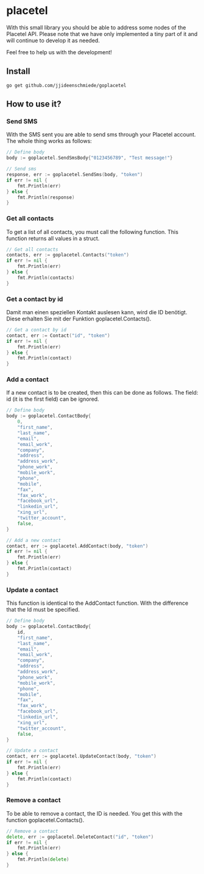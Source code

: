 # placetel

With this small library you should be able to address some nodes of the Placetel API. Please note that we have only implemented a tiny part of it and will continue to develop it as needed.

Feel free to help us with the development!

## Install

```console
go get github.com/jjideenschmiede/goplacetel
```

## How to use it?

### Send SMS

With the SMS sent you are able to send sms through your Placetel account. The whole thing works as follows:

```go
// Define body
body := goplacetel.SendSmsBody{"0123456789", "Test message!"}

// Send sms
response, err := goplacetel.SendSms(body, "token")
if err != nil {
    fmt.Println(err)
} else {
    fmt.Println(response)
}
```

### Get all contacts

To get a list of all contacts, you must call the following function. This function returns all values in a struct.

```go
// Get all contacts
contacts, err := goplacetel.Contacts("token")
if err != nil {
    fmt.Println(err)
} else {
    fmt.Println(contacts)
}
```

### Get a contact by id

Damit man einen speziellen Kontakt auslesen kann, wird die ID benötigt. Diese erhalten Sie mit der Funktion goplacetel.Contacts().

```go
// Get a contact by id
contact, err := Contact("id", "token")
if err != nil {
    fmt.Println(err)
} else {
    fmt.Println(contact)
}
```

### Add a contact

If a new contact is to be created, then this can be done as follows. The field: id (it is the first field) can be ignored.

```go
// Define body
body := goplacetel.ContactBody{
    0,
    "first_name",
    "last_name",
    "email",
    "email_work",
    "company",
    "address",
    "address_work",
    "phone_work",
    "mobile_work",
    "phone",
    "mobile",
    "fax",
    "fax_work",
    "facebook_url",
    "linkedin_url",
    "xing_url",
    "twitter_account",
    false,
}

// Add a new contact
contact, err := goplacetel.AddContact(body, "token")
if err != nil {
    fmt.Println(err)
} else {
    fmt.Println(contact)
}
```

### Update a contact

This function is identical to the AddContact function. With the difference that the Id must be specified.

```go
// Define body
body := goplacetel.ContactBody{
    id,
    "first_name",
    "last_name",
    "email",
    "email_work",
    "company",
    "address",
    "address_work",
    "phone_work",
    "mobile_work",
    "phone",
    "mobile",
    "fax",
    "fax_work",
    "facebook_url",
    "linkedin_url",
    "xing_url",
    "twitter_account",
    false,
}

// Update a contact
contact, err := goplacetel.UpdateContact(body, "token")
if err != nil {
    fmt.Println(err)
} else {
    fmt.Println(contact)
}
```

### Remove a contact

To be able to remove a contact, the ID is needed. You get this with the function goplacetel.Contacts().

```go
// Remove a contact
delete, err := goplacetel.DeleteContact("id", "token")
if err != nil {
    fmt.Println(err)
} else {
    fmt.Println(delete)
}
```
